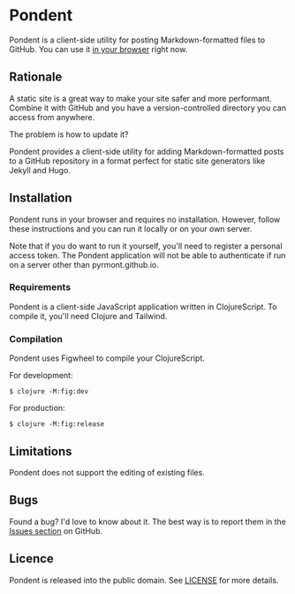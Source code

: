 # Pondent

Pondent is a client-side utility for posting Markdown-formatted files to GitHub.
You can use it [in your browser][app] right now.

[app]: https://pyrmont.github.io/pondent/

## Rationale

A static site is a great way to make your site safer and more performant.
Combine it with GitHub and you have a version-controlled directory you can
access from anywhere.

The problem is how to update it?

Pondent provides a client-side utility for adding Markdown-formatted posts to a
GitHub repository in a format perfect for static site generators like Jekyll and
Hugo.

## Installation

Pondent runs in your browser and requires no installation. However, follow these
instructions and you can run it locally or on your own server.

Note that if you do want to run it yourself, you'll need to register a personal
access token. The Pondent application will not be able to authenticate if run on
a server other than pyrmont.github.io.

### Requirements

Pondent is a client-side JavaScript application written in ClojureScript. To
compile it, you'll need Clojure and Tailwind.

### Compilation

Pondent uses Figwheel to compile your ClojureScript.

For development:

```console
$ clojure -M:fig:dev
```

For production:

```console
$ clojure -M:fig:release
```

## Limitations

Pondent does not support the editing of existing files.

## Bugs

Found a bug? I'd love to know about it. The best way is to report them in the
[Issues section][ghi] on GitHub.

[ghi]: https://github.com/pyrmont/pondent/issues

## Licence

Pondent is released into the public domain. See [LICENSE][lc] for more details.

[lc]: https://github.com/pyrmont/pondent/blob/master/LICENSE
